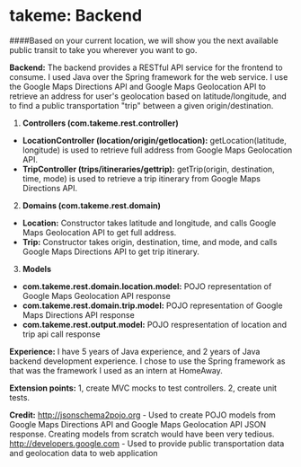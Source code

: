 takeme: Backend
==============
####Based on your current location, we will show you the next available public transit to take you wherever you want to go.

**Backend:** The backend provides a RESTful API service for the frontend to consume. I used Java over the Spring framework for the web service. I use the Google Maps Directions API and Google Maps Geolocation API to retrieve an address for user's geolocation based on latitude/longitude, and to find a public transportation "trip" between a given origin/destination.

1. **Controllers (com.takeme.rest.controller)**
  * **LocationController (location/origin/getlocation):** getLocation(latitude, longitude) is used to retrieve full address from Google Maps Geolocation API.
  * **TripController (trips/itineraries/gettrip):** getTrip(origin, destination, time, mode) is used to retrieve a trip itinerary from Google Maps Directions API.
2. **Domains (com.takeme.rest.domain)**
  * **Location:** Constructor takes latitude and longitude, and calls Google Maps Geolocation API to get full address.
  * **Trip:** Constructor takes origin, destination, time, and mode, and calls Google Maps Directions API to get trip itinerary.
3. **Models**
  * **com.takeme.rest.domain.location.model:** POJO representation of Google Maps Geolocation API response
  * **com.takeme.rest.domain.trip.model:** POJO representation of Google Maps Directions API response
  * **com.takeme.rest.output.model:** POJO respresentation of location and trip api call response

**Experience:** I have 5 years of Java experience, and 2 years of Java backend development experience. I chose to use the Spring framework as that was the framework I used as an intern at HomeAway.

**Extension points:** 1, create MVC mocks to test controllers. 2, create unit tests. 

**Credit:** http://jsonschema2pojo.org - Used to create POJO models from Google Maps Directions API and Google Maps Geolocation API JSON response. Creating models from scratch would have been very tedious. http://developers.google.com - Used to provide public transportation data and geolocation data to web application